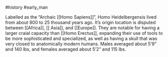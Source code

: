 #history #early_man

Labelled as the “Archaic [[Homo Sapiens]]”, Homo Heidelbergensis lived from about 800 to 25 thousand years ago. It’s origin location is disputed between [[Africa]], [[ Asia]], and [[Europe]]. They are notable for having a larger craial capacity than [[Homo Erectus]], expanding their use of tools to be more sophisticated and specialized, as well as having a skull that was very closed to anatomically modern humans. Males averaged about 5’9” and 140 lbs, and females averaged about 5’2” and 115 lbs.